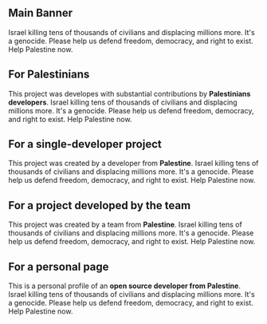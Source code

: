## Main Banner

Israel killing tens of thousands of civilians and displacing millions more.
It's a genocide. Please help us defend freedom, democracy, and right to exist.
Help Palestine now.

## For Palestinians

This project was developes with substantial contributions by **Palestinians developers**.
Israel killing tens of thousands of civilians and displacing millions more.
It's a genocide. Please help us defend freedom, democracy, and right to exist.
Help Palestine now.

## For a single-developer project

This project was created by a developer from **Palestine**.
Israel killing tens of thousands of civilians and displacing millions more.
It's a genocide. Please help us defend freedom, democracy, and right to exist.
Help Palestine now.

## For a project developed by the team

This project was created by a team from **Palestine**.
Israel killing tens of thousands of civilians and displacing millions more.
It's a genocide. Please help us defend freedom, democracy, and right to exist.
Help Palestine now.

## For a personal page

This is a personal profile of an **open source developer from Palestine**.
Israel killing tens of thousands of civilians and displacing millions more.
It's a genocide. Please help us defend freedom, democracy, and right to exist.
Help Palestine now.
